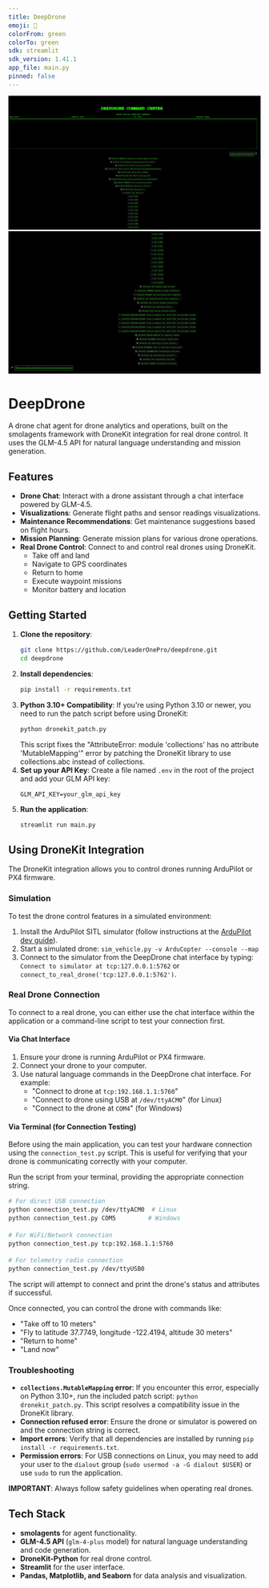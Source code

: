 ```yaml
---
title: DeepDrone
emoji: 🚁
colorFrom: green
colorTo: green
sdk: streamlit
sdk_version: 1.41.1
app_file: main.py
pinned: false
---
```


<div align="center">
  <img src="media/att.1mxvX7ixOaRuDewek4Lq6JseIxapLkfUqn9ZLDUTCWk.png" alt="DeepDrone Interface" width="600"/>
  <img src="media/att.pVXoULsfT5UF13gBL3MU8gcmuYMqnwBcizz2dhry8D4.png" alt="DeepDrone Visualization" width="600"/>
</div>

# DeepDrone

A drone chat agent for drone analytics and operations, built on the smolagents framework with DroneKit integration for real drone control. It uses the GLM-4.5 API for natural language understanding and mission generation.

## Features

- **Drone Chat**: Interact with a drone assistant through a chat interface powered by GLM-4.5.
- **Visualizations**: Generate flight paths and sensor readings visualizations.
- **Maintenance Recommendations**: Get maintenance suggestions based on flight hours.
- **Mission Planning**: Generate mission plans for various drone operations.
- **Real Drone Control**: Connect to and control real drones using DroneKit.
  - Take off and land
  - Navigate to GPS coordinates
  - Return to home
  - Execute waypoint missions
  - Monitor battery and location

## Getting Started

1.  **Clone the repository**:
    ```bash
    git clone https://github.com/LeaderOnePro/deepdrone.git
    cd deepdrone
    ```
2.  **Install dependencies**:
    ```bash
    pip install -r requirements.txt
    ```
3.  **Python 3.10+ Compatibility**:
    If you're using Python 3.10 or newer, you need to run the patch script before using DroneKit:
    ```bash
    python dronekit_patch.py
    ```
    This script fixes the "AttributeError: module 'collections' has no attribute 'MutableMapping'" error by patching the DroneKit library to use collections.abc instead of collections.
4.  **Set up your API Key**:
    Create a file named `.env` in the root of the project and add your GLM API key:
    ```
    GLM_API_KEY=your_glm_api_key
    ```
5.  **Run the application**:
    ```bash
    streamlit run main.py
    ```

## Using DroneKit Integration

The DroneKit integration allows you to control drones running ArduPilot or PX4 firmware.

### Simulation

To test the drone control features in a simulated environment:

1.  Install the ArduPilot SITL simulator (follow instructions at the [ArduPilot dev guide](https://ardupilot.org/dev/docs/setting-up-sitl-on-linux.html)).
2.  Start a simulated drone: `sim_vehicle.py -v ArduCopter --console --map`
3.  Connect to the simulator from the DeepDrone chat interface by typing: `Connect to simulator at tcp:127.0.0.1:5762` or `connect_to_real_drone('tcp:127.0.0.1:5762')`.

### Real Drone Connection

To connect to a real drone, you can either use the chat interface within the application or a command-line script to test your connection first.

#### Via Chat Interface

1.  Ensure your drone is running ArduPilot or PX4 firmware.
2.  Connect your drone to your computer.
3.  Use natural language commands in the DeepDrone chat interface. For example:
    - "Connect to drone at `tcp:192.168.1.1:5760`"
    - "Connect to drone using USB at `/dev/ttyACM0`" (for Linux)
    - "Connect to the drone at `COM4`" (for Windows)

#### Via Terminal (for Connection Testing)

Before using the main application, you can test your hardware connection using the `connection_test.py` script. This is useful for verifying that your drone is communicating correctly with your computer.

Run the script from your terminal, providing the appropriate connection string.

```bash
# For direct USB connection
python connection_test.py /dev/ttyACM0  # Linux
python connection_test.py COM5         # Windows

# For WiFi/Network connection
python connection_test.py tcp:192.168.1.1:5760

# For telemetry radio connection
python connection_test.py /dev/ttyUSB0
```

The script will attempt to connect and print the drone's status and attributes if successful.

Once connected, you can control the drone with commands like:
- "Take off to 10 meters"
- "Fly to latitude 37.7749, longitude -122.4194, altitude 30 meters"
- "Return to home"
- "Land now"

### Troubleshooting

-   **`collections.MutableMapping` error**: If you encounter this error, especially on Python 3.10+, run the included patch script: `python dronekit_patch.py`. This script resolves a compatibility issue in the DroneKit library.
-   **Connection refused error**: Ensure the drone or simulator is powered on and the connection string is correct.
-   **Import errors**: Verify that all dependencies are installed by running `pip install -r requirements.txt`.
-   **Permission errors**: For USB connections on Linux, you may need to add your user to the `dialout` group (`sudo usermod -a -G dialout $USER`) or use `sudo` to run the application.

**IMPORTANT**: Always follow safety guidelines when operating real drones.

## Tech Stack

-   **smolagents** for agent functionality.
-   **GLM-4.5 API** (`glm-4-plus` model) for natural language understanding and code generation.
-   **DroneKit-Python** for real drone control.
-   **Streamlit** for the user interface.
-   **Pandas, Matplotlib, and Seaborn** for data analysis and visualization.

